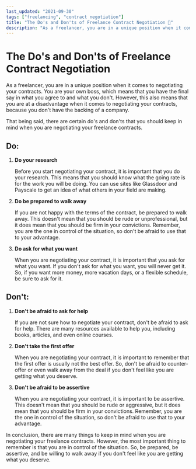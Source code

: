 ```yaml
---
last_updated: "2021-09-30"
tags: ["freelancing", "contract negotiation"]
title: "The Do's and Don'ts of Freelance Contract Negotiation 🛟"
description: "As a freelancer, you are in a unique position when it comes to negotiating your contracts. You are your own boss, which means that you have the final say in what you agree to and what you don't. However, this also means that you are at a disadvantage when it comes to negotiating your contracts, because you don't have the backing of a company."
---
```


# The Do's and Don'ts of Freelance Contract Negotiation

As a freelancer, you are in a unique position when it comes to negotiating your contracts. You are your own boss, which means that you have the final say in what you agree to and what you don't. However, this also means that you are at a disadvantage when it comes to negotiating your contracts, because you don't have the backing of a company.

That being said, there are certain do's and don'ts that you should keep in mind when you are negotiating your freelance contracts.

## Do:

1. **Do your research**

    Before you start negotiating your contract, it is important that you do your research. This means that you should know what the going rate is for the work you will be doing. You can use sites like Glassdoor and Payscale to get an idea of what others in your field are making.

2. **Do be prepared to walk away**

    If you are not happy with the terms of the contract, be prepared to walk away. This doesn't mean that you should be rude or unprofessional, but it does mean that you should be firm in your convictions. Remember, you are the one in control of the situation, so don't be afraid to use that to your advantage.

3. **Do ask for what you want**

    When you are negotiating your contract, it is important that you ask for what you want. If you don't ask for what you want, you will never get it. So, if you want more money, more vacation days, or a flexible schedule, be sure to ask for it.

## Don't:

1. **Don't be afraid to ask for help**

    If you are not sure how to negotiate your contract, don't be afraid to ask for help. There are many resources available to help you, including books, articles, and even online courses.

2. **Don't take the first offer**

    When you are negotiating your contract, it is important to remember that the first offer is usually not the best offer. So, don't be afraid to counter-offer or even walk away from the deal if you don't feel like you are getting what you deserve.

3. **Don't be afraid to be assertive**

    When you are negotiating your contract, it is important to be assertive. This doesn't mean that you should be rude or aggressive, but it does mean that you should be firm in your convictions. Remember, you are the one in control of the situation, so don't be afraid to use that to your advantage.

In conclusion, there are many things to keep in mind when you are negotiating your freelance contracts. However, the most important thing to remember is that you are in control of the situation. So, be prepared, be assertive, and be willing to walk away if you don't feel like you are getting what you deserve.

